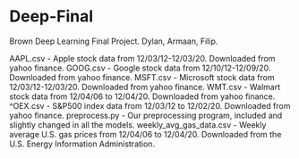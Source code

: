# Deep-Final
Brown Deep Learning Final Project. Dylan, Armaan, Filip.

AAPL.csv - Apple stock data from 12/03/12-12/03/20. Downloaded from yahoo finance.
GOOG.csv - Google stock data from 12/10/12-12/09/20. Downloaded from yahoo finance.
MSFT.csv - Microsoft stock data from 12/03/12-12/03/20. Downloaded from yahoo finance.
WMT.csv - Walmart stock data from 12/04/06 to 12/04/20. Downloaded from yahoo finance.
^OEX.csv - S&P500 index data from 12/03/12 to 12/02/20. Downloaded from yahoo finance.
preprocess.py - Our preprocessing program, included and slightly changed in all the models.
weekly_avg_gas_data.csv - Weekly average U.S. gas prices from 12/04/06 to 12/04/20. Downloaded from the U.S. Energy Information Administration.
